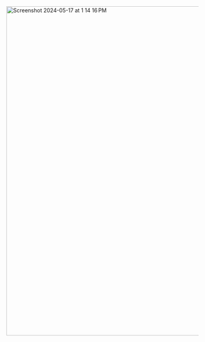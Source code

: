 <img width="861" alt="Screenshot 2024-05-17 at 1 14 16 PM" src="https://github.com/vhdm/index-flower/assets/14149777/acee5a26-ba6d-4a7b-834a-1c867dfd6e66">

